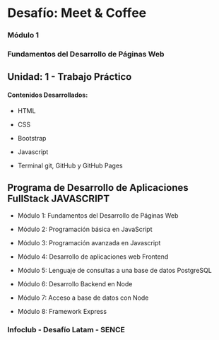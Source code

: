 # Desafío: Meet & Coffee

### Módulo 1
### Fundamentos del Desarrollo de Páginas Web

## Unidad: 1 - Trabajo Práctico

#### Contenidos Desarrollados:

- HTML

- CSS

- Bootstrap

- Javascript

- Terminal git, GitHub y GitHub Pages

## Programa de Desarrollo de Aplicaciones FullStack JAVASCRIPT

- Módulo 1: Fundamentos del Desarrollo de Páginas Web

- Módulo 2: Programación básica en JavaScript

- Módulo 3: Programación avanzada en Javascript

- Módulo 4: Desarrollo de aplicaciones web Frontend

- Módulo 5: Lenguaje de consultas a una base de datos PostgreSQL

- Módulo 6: Desarrollo Backend en Node

- Módulo 7: Acceso a base de datos con Node

- Módulo 8: Framework Express


### Infoclub - Desafío Latam - SENCE